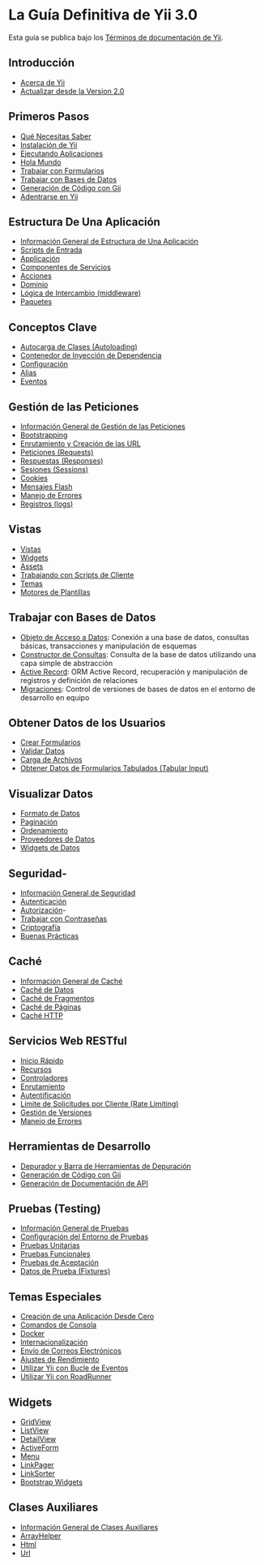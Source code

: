 # La Guía Definitiva de Yii 3.0

Esta guía se publica bajo los [Términos de documentación de Yii](https://www.yiiframework.com/doc/terms/).

Introducción
------------

* [Acerca de Yii](intro/what-is-yii.md)
* [Actualizar desde la Version 2.0](intro/upgrade-from-v2.md)


Primeros Pasos
---------------

* [Qué Necesitas Saber](start/prerequisites.md)
* [Instalación de Yii](start/installation.md)
* [Ejecutando Aplicaciones](start/workflow.md)
* [Hola Mundo](start/hello.md)
* [Trabajar con Formularios](start/forms.md)
* [Trabajar con Bases de Datos](start/databases.md)
* [Generación de Código con Gii](start/gii.md)
* [Adentrarse en Yii](start/looking-ahead.md)


Estructura De Una Aplicación
---------------------

* [Información General de Estructura de Una Aplicación](structure/overview.md)
* [Scripts de Entrada](structure/entry-script.md)
* [Applicación](structure/application.md)
* [Componentes de Servicios](structure/service.md)
* [Acciones](structure/action.md)
* [Dominio](structure/domain.md)
* [Lógica de Intercambio (middleware)](structure/middleware.md)
* [Paquetes](structure/package.md)

Conceptos Clave
------------

* [Autocarga de Clases (Autoloading)](concept/autoloading.md)
* [Contenedor de Inyección de Dependencia](concept/di-container.md)
* [Configuración](concept/configuration.md)
* [Alias](concept/aliases.md)
* [Eventos](concept/events.md)

Gestión de las Peticiones
-----------------

* [Información General de Gestión de las Peticiones](runtime/overview.md)
* [Bootstrapping](runtime/bootstrapping.md)
* [Enrutamiento y Creación de las URL](runtime/routing.md)
* [Peticiones (Requests)](runtime/request.md)
* [Respuestas (Responses)](runtime/response.md)
* [Sesiones (Sessions)](runtime/sessions.md)
* [Cookies](runtime/cookies.md)
* [Mensajes Flash](runtime/flash-messages.md)
* [Manejo de Errores](runtime/handling-errors.md)
* [Registros (logs)](runtime/logging.md)

Vistas
-----

* [Vistas](views/view.md)
* [Widgets](views/widget.md)
* [Assets](views/asset.md)
* [Trabajando con Scripts de Cliente](views/client-scripts.md)
* [Temas](views/theming.md)
* [Motores de Plantillas](views/template-engines.md)


Trabajar con Bases de Datos
----------------------

* [Objeto de Acceso a Datos](db-dao.md): Conexión a una base de datos, consultas básicas, transacciones y manipulación de esquemas
* [Constructor de Consultas](db-query-builder.md): Consulta de la base de datos utilizando una capa simple de abstracción
* [Active Record](db-active-record.md): ORM Active Record, recuperación y manipulación de registros y definición de relaciones
* [Migraciones](db-migrations.md): Control de versiones de bases de datos en el entorno de desarrollo en equipo

Obtener Datos de los Usuarios
-----------------------

* [Crear Formularios](input/forms.md)
* [Validar Datos](input/validation.md)
* [Carga de Archivos](input/file-upload.md)
* [Obtener Datos de Formularios Tabulados (Tabular Input)](input/tabular-input.md)


Visualizar Datos
---------------

* [Formato de Datos](output/formatting.md)
* [Paginación](output/pagination.md)
* [Ordenamiento](output/sorting.md)
* [Proveedores de Datos](output/data-providers.md)
* [Widgets de Datos](output/data-widgets.md)

Seguridad-
--------

* [Información General de Seguridad](security/overview.md)
* [Autenticación](security/authentication.md)
* [Autorización](security/authorization.md)-
* [Trabajar con Contraseñas](security/passwords.md)
* [Criptografía](security/cryptography.md)
* [Buenas Prácticas](security/best-practices.md)


Caché
-------

* [Información General de Caché](caching/overview.md)
* [Caché de Datos](caching/data.md)
* [Caché de Fragmentos](caching/fragment.md)
* [Caché de Páginas](caching/page.md)
* [Caché HTTP](caching/http.md)


Servicios Web RESTful
--------------------

* [Inicio Rápido](rest/quick-start.md)
* [Recursos](rest/resources.md)
* [Controladores](rest/controllers.md)
* [Enrutamiento](rest/routing.md)
* [Autentificación](rest/authentication.md)
* [Límite de Solicitudes por Cliente (Rate Limiting)](rest/rate-limiting.md)
* [Gestión de Versiones](rest/versioning.md)
* [Manejo de Errores](rest/error-handling.md)

Herramientas de Desarrollo
-----------------

* [Depurador y Barra de Herramientas de Depuración](https://www.yiiframework.com/extension/yiisoft/yii2-debug/doc/guide)
* [Generación de Código con Gii](https://www.yiiframework.com/extension/yiisoft/yii2-gii/doc/guide)
* [Generación de Documentación de API](https://www.yiiframework.com/extension/yiisoft/yii2-apidoc)


Pruebas (Testing)
-------

* [Información General de Pruebas](testing/overview.md)
* [Configuración del Entorno de Pruebas](testing/environment-setup.md)
* [Pruebas Unitarias](testing/unit.md)
* [Pruebas Funcionales](testing/functional.md)
* [Pruebas de Aceptación](testing/acceptance.md)
* [Datos de Prueba (Fixtures)](testing/fixtures.md)


Temas Especiales
--------------

* [Creación de una Aplicación Desde Cero](tutorial/start-from-scratch.md)
* [Comandos de Consola](tutorial/console-applications.md)
* [Docker](tutorial/docker.md)
* [Internacionalización](tutorial/i18n.md)
* [Envío de Correos Electrónicos](tutorial/mailing.md)
* [Ajustes de Rendimiento](tutorial/performance-tuning.md)
* [Utilizar Yii con Bucle de Eventos](tutorial/using-with-event-loop.md)
* [Utilizar Yii con RoadRunner](tutorial/using-yii-with-roadrunner.md)

Widgets
-------

* [GridView](https://www.yiiframework.com/doc-2.0/yii-grid-gridview.html)
* [ListView](https://www.yiiframework.com/doc-2.0/yii-widgets-listview.html)
* [DetailView](https://www.yiiframework.com/doc-2.0/yii-widgets-detailview.html)
* [ActiveForm](https://www.yiiframework.com/doc-2.0/guide-input-forms.html#activerecord-based-forms-activeform)
* [Menu](https://www.yiiframework.com/doc-2.0/yii-widgets-menu.html)
* [LinkPager](https://www.yiiframework.com/doc-2.0/yii-widgets-linkpager.html)
* [LinkSorter](https://www.yiiframework.com/doc-2.0/yii-widgets-linksorter.html)
* [Bootstrap Widgets](https://www.yiiframework.com/extension/yiisoft/yii2-bootstrap/doc/guide)


Clases Auxiliares
-------

* [Información General de Clases Auxiliares](helper-overview.md)
* [ArrayHelper](helper/array.md)
* [Html](helper-html.md)
* [Url](helper-url.md)
